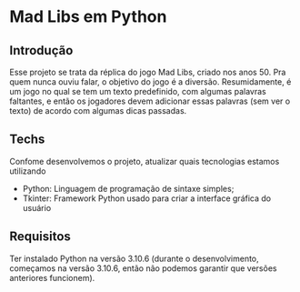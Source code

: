 # Mad Libs em Python

## Introdução

Esse projeto se trata da réplica do jogo Mad Libs, criado nos anos 50. Pra quem nunca ouviu falar, o objetivo do jogo é a diversão. Resumidamente, é um jogo no qual se tem um texto predefinido, com algumas palavras faltantes, e então os jogadores devem adicionar essas palavras (sem ver o texto) de acordo com algumas dicas passadas.

## Techs

Confome desenvolvemos o projeto, atualizar quais tecnologias estamos utilizando

* Python: Linguagem de programação de sintaxe simples;
* Tkinter: Framework Python usado para criar a interface gráfica do usuário

## Requisitos

Ter instalado Python na versão 3.10.6 (durante o desenvolvimento, começamos na versão 3.10.6, então não podemos garantir que versões anteriores funcionem).
